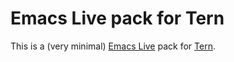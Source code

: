 # Emacs Live pack for Tern

This is a (very minimal) [Emacs Live](http://overtone.github.io/emacs-live/) pack for [Tern](http://ternjs.net).

